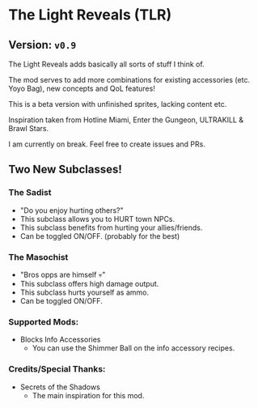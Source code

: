 # The Light Reveals (TLR)
## Version: `v0.9`
The Light Reveals adds basically all sorts of stuff I think of.

The mod serves to add more combinations for existing accessories (etc. Yoyo Bag), new concepts and QoL features!

This is a beta version with unfinished sprites, lacking content etc.

Inspiration taken from Hotline Miami, Enter the Gungeon, ULTRAKILL & Brawl Stars.

I am currently on break. Feel free to create issues and PRs.

## Two New Subclasses!
### The Sadist
- "Do you enjoy hurting others?"
- This subclass allows you to HURT town NPCs.
- This subclass benefits from hurting your allies/friends.
- Can be toggled ON/OFF. (probably for the best)
### The Masochist
- "Bros opps are himself 💀"
- This subclass offers high damage output.
- This subclass hurts yourself as ammo.
- Can be toggled ON/OFF.
### Supported Mods:
- Blocks Info Accessories
    - You can use the Shimmer Ball on the info accessory recipes.
### Credits/Special Thanks:
- Secrets of the Shadows
    - The main inspiration for this mod.